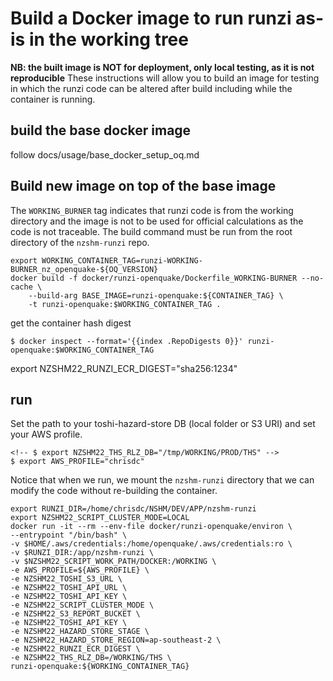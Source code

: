 # Build a Docker image to run runzi as-is in the working tree
**NB: the built image is NOT for deployment, only local testing, as it is not reproducible**
These instructions will allow you to build an image for testing in which the runzi code can be altered after build including while the container is running.

## build the base docker image
follow docs/usage/base_docker_setup_oq.md

## Build new image on top of the base image
The `WORKING_BURNER` tag indicates that runzi code is from the working directory and the image is not to be used for official calculations as the code is not traceable. The build command must be run from the root directory of the `nzshm-runzi` repo.
```
export WORKING_CONTAINER_TAG=runzi-WORKING-BURNER_nz_openquake-${OQ_VERSION} 
docker build -f docker/runzi-openquake/Dockerfile_WORKING-BURNER --no-cache \
    --build-arg BASE_IMAGE=runzi-openquake:${CONTAINER_TAG} \
    -t runzi-openquake:$WORKING_CONTAINER_TAG .
```

get the container hash digest 
```
$ docker inspect --format='{{index .RepoDigests 0}}' runzi-openquake:$WORKING_CONTAINER_TAG
```
export NZSHM22_RUNZI_ECR_DIGEST="sha256:1234"

## run
Set the path to your toshi-hazard-store DB (local folder or S3 URI) and set your AWS profile.
```
<!-- $ export NZSHM22_THS_RLZ_DB="/tmp/WORKING/PROD/THS" -->
$ export AWS_PROFILE="chrisdc"
```

Notice that when we run, we mount the `nzshm-runzi` directory that we can modify the code without re-building the container.
```
export RUNZI_DIR=/home/chrisdc/NSHM/DEV/APP/nzshm-runzi
export NZSHM22_SCRIPT_CLUSTER_MODE=LOCAL
docker run -it --rm --env-file docker/runzi-openquake/environ \
--entrypoint "/bin/bash" \
-v $HOME/.aws/credentials:/home/openquake/.aws/credentials:ro \
-v $RUNZI_DIR:/app/nzshm-runzi \
-v $NZSHM22_SCRIPT_WORK_PATH/DOCKER:/WORKING \
-e AWS_PROFILE=${AWS_PROFILE} \
-e NZSHM22_TOSHI_S3_URL \
-e NZSHM22_TOSHI_API_URL \
-e NZSHM22_TOSHI_API_KEY \
-e NZSHM22_SCRIPT_CLUSTER_MODE \
-e NZSHM22_S3_REPORT_BUCKET \
-e NZSHM22_TOSHI_API_KEY \
-e NZSHM22_HAZARD_STORE_STAGE \
-e NZSHM22_HAZARD_STORE_REGION=ap-southeast-2 \
-e NZSHM22_RUNZI_ECR_DIGEST \
-e NZSHM22_THS_RLZ_DB=/WORKING/THS \
runzi-openquake:${WORKING_CONTAINER_TAG}
```
